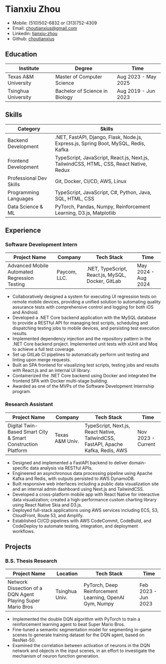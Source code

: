 # Tianxiu Zhou

- Mobile: (510)502-6832 or (313)752-4309
- Email: [choutianxius@gmail.com](mailto:choutianxius@gmail.com)
- Linkedin: [tianxiu-zhou](https://www.linkedin.com/in/tianxiu-zhou)
- Github: [choutianxius](https://github.com/choutianxius)

## Education

| Institute            | Degree                         | Time                         |
| -------------------- | ------------------------------ | ---------------------------- |
| Texas A&M University | Master of Computer Science     | Aug 2023 - May 2025 |
| Tsinghua University  | Bachelor of Science in Biology | Aug 2019 - Jun 2023          |

## Skills

| Category                | Skills                                                       |
| ----------------------- | ------------------------------------------------------------ |
| Backend Development     | .NET, FastAPI, Django, Flask, Node.js, Express.js, Spring Boot, MySQL, Redis, Kafka |
| Frontend Development    | TypeScript, JavaScript, React.js, Next.js, TailwindCSS, HTML, CSS, React Native, Redux |
| Professional Dev Skills | Git, Docker, CI/CD, AWS, Linux                               |
| Programming Languages   | TypeScript, JavaScript, C#, Python, Java, SQL, HTML, CSS     |
| Data Science & ML       | PyTorch, Pandas, Numpy, Reinforcement Learning, D3.js, Matplotlib |

## Experience

### Software Development Intern

| Project Name                                 | Company      | Tech Stack                                        | Time                |
| -------------------------------------------- | ------------ | ------------------------------------------------- | ------------------- |
| Advanced Mobile Automated Regression Testing | Paycom, LLC. | .NET, TypeScript, React.js, MySQL, Docker, GitLab | May 2024 - Aug 2024 |

- Collaboratively designed a system for executing UI regression tests on remote mobile devices, providing a unified solution to automating quality assurance tests with comprehensive control and logging for both iOS and Android.
- Developed a .NET Core backend application with the MySQL database to provide a RESTful API for managing test scripts, scheduling and dispatching testing jobs to mobile devices, and persisting test execution results.
- Implemented dependency injection and the repository pattern in the .NET Core backend project. Implemented unit tests with xUnit and Moq to achieve a full test coverage.
- Set up GitLab CI pipelines to automatically perform unit testing and linting upon merge requests.
- Built an SPA frontend for visualizing test scripts, testing jobs and results with React.js and an internal UI library.
- Containerized the .NET Core backend using Docker and integrated the frontend SPA with Docker multi-stage building.
- Awarded as one of the MVPs of the Software Development Internship program.

### Research Assistant

| Project Name                                                | Company         | Tech Stack                                                   | Time               |
| ----------------------------------------------------------- | --------------- | ------------------------------------------------------------ | ------------------ |
| Digital Twin-Based Smart City & Smart Construction Platform | Texas A&M Univ. | TypeScript, Next.js, React Native, TailwindCSS, FastAPI, Apache Kafka, Redis, AWS | Nov 2023 - Current |

- Designed and implemented a FastAPI backend to deliver domain-specific data analysis via RESTful APIs.
- Engineered an asynchronous data processing pipeline using Apache Kafka and Redis, with outputs persisted to AWS DynamoDB.
- Built responsive web interfaces including a public data visualization site and an internal admin dashboard using Next.js and TailwindCSS.
- Developed a cross-platform mobile app with React Native for interactive data visualization; created a high-performance custom charting library using React Native Skia and D3.js.
- Deployed full-stack applications using AWS services including ECS, S3, CloudFront, Route 53, and Amplify.
- Established CI/CD pipelines with AWS CodeCommit, CodeBuild, and CodeDeploy to automate testing, integration, and deployment workflows.

## Projects

### B.S. Thesis Research

| Project Name                                               | Location       | Tech Stack                                              | Time                |
| ---------------------------------------------------------- | -------------- | ------------------------------------------------------- | ------------------- |
| Network Dissection of a DQN Agent Playing Super Mario Bros | Tsinghua Univ. | PyTorch, Deep Reinforcement Learning, OpenAI Gym, Numpy | Feb 2023 - Jun 2023 |

- Implemented the double DQN algorithm with PyTorch to train a reinforcement learning agent to beat Super Mario Bros.
- Fine-tuned a semantic segmentation model for segmenting in-game scenes to generate training dataset for the DQN agent, based on ResNet-50.
- Examined the correlation between activation of neurons in the DQN network and objects in the input scenes, in an effort to investigate the mechanism of neuron function generation.
